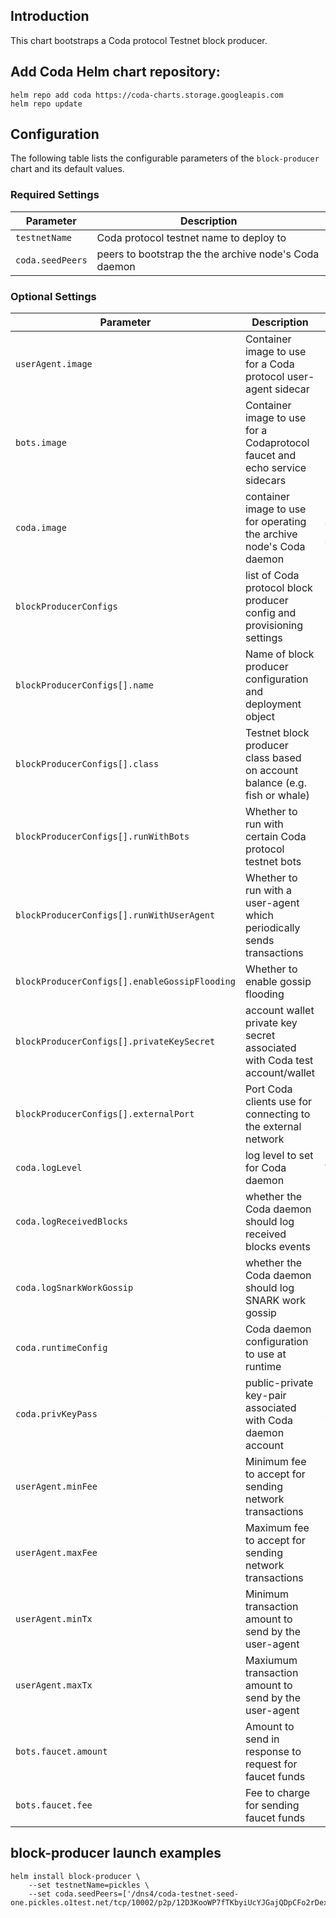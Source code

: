 ## Introduction

This chart bootstraps a Coda protocol Testnet block producer.

## Add Coda Helm chart repository:

 ```console
 helm repo add coda https://coda-charts.storage.googleapis.com
 helm repo update
 ```

## Configuration

The following table lists the configurable parameters of the `block-producer` chart and its default values.

### Required Settings

Parameter | Description
--- | ---
`testnetName` | Coda protocol testnet name to deploy to
`coda.seedPeers` | peers to bootstrap the the archive node's Coda daemon

### Optional Settings

Parameter | Description | Default
--- | --- | ---
`userAgent.image` | Container image to use for a Coda protocol user-agent sidecar
`bots.image` | Container image to use for a Codaprotocol faucet and echo service sidecars
`coda.image` | container image to use for operating the archive node's Coda daemon | `codaprotocol/coda-daemon:0.0.12-beta-new-genesis-01eca9b`
`blockProducerConfigs` | list of Coda protocol block producer config and provisioning settings
`blockProducerConfigs[].name` | Name of block producer configuration and deployment object
`blockProducerConfigs[].class` | Testnet block producer class based on account balance (e.g. fish or whale)
`blockProducerConfigs[].runWithBots` | Whether to run with certain Coda protocol testnet bots
`blockProducerConfigs[].runWithUserAgent` | Whether to run with a user-agent which periodically sends transactions
`blockProducerConfigs[].enableGossipFlooding` | Whether to enable gossip flooding
`blockProducerConfigs[].privateKeySecret` | account wallet private key secret associated with Coda test account/wallet
`blockProducerConfigs[].externalPort` | Port Coda clients use for connecting to the external network
`coda.logLevel` | log level to set for Coda daemon | `TRACE` 
`coda.logReceivedBlocks` | whether the Coda daemon should log received blocks events | `false`
`coda.logSnarkWorkGossip` | whether the Coda daemon should log SNARK work gossip | `false`
`coda.runtimeConfig` | Coda daemon configuration to use at runtime | `undefined`
`coda.privKeyPass` | public-private key-pair associated with Coda daemon account | `see [default] values.yaml`
`userAgent.minFee` | Minimum fee to accept for sending network transactions
`userAgent.maxFee` | Maximum fee to accept for sending network transactions
`userAgent.minTx` | Minimum transaction amount to send by the user-agent
`userAgent.maxTx` | Maxiumum transaction amount to send by the user-agent
`bots.faucet.amount` | Amount to send in response to request for faucet funds 
`bots.faucet.fee` | Fee to charge for sending faucet funds

## block-producer launch examples

```console
helm install block-producer \
    --set testnetName=pickles \
    --set coda.seedPeers=['/dns4/coda-testnet-seed-one.pickles.o1test.net/tcp/10002/p2p/12D3KooWP7fTKbyiUcYJGajQDpCFo2rDexgTHFJTxCH8jvcL1eAH]
```

